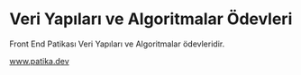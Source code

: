 # Veri Yapıları ve Algoritmalar Ödevleri
Front End Patikası Veri Yapıları ve Algoritmalar ödevleridir.

www.patika.dev